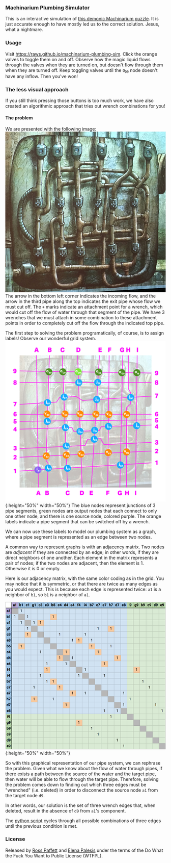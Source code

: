 ### Machinarium Plumbing Simulator

This is an interactive simulation of [this demonic Machinarium puzzle](http://machinarium.wikia.com/wiki/Plumbing_Puzzle). It is just accurate enough to have mostly led us to the correct solution. Jesus, what a nightmare.

### Usage

Visit https://raws.github.io/machinarium-plumbing-sim. Click the orange valves to toggle them on and off. Observe how the magic liquid flows through the valves when they are turned on, but doesn't flow through them when they are turned off. Keep toggling valves until the <code>O<sub>D9</sub></code> node doesn't have any inflow. Then you've won!

### The less visual approach
If you still think pressing those buttons is too much work, we have also created an algorithmic approach that tries out wrench combinations for you!

#### The problem
We are presented with the following image:
![original pipes](./pipes.jpg)
The arrow in the bottom left corner indicates the incoming flow, and the arrow in the third pipe along the top indicates the exit pipe whose flow we must cut off. The `+` marks indicate an attachment point for a wrench, which would cut off the flow of water through that segment of the pipe. We have 3 wrenches that we must attach in some combination to these attachment points in order to completely cut off the flow through the indicated top pipe.

The first step to solving the problem programatically, of course, is to assign labels! Observe our wonderful grid system.
![grid](./pipes-grid.jpg){:height="50%" width="50%"}
The blue nodes represent junctions of 3 pipe segments, green nodes are output nodes that each connect to only one other node, and there is one source node, colored purple. The orange labels indicate a pipe segment that can be switched off by a wrench.

We can now use these labels to model our plumbing system as a graph, where a pipe segment is represented as an edge between two nodes.

A common way to represent graphs is with an adjacency matrix. Two nodes are *adjacent* if they are connected by an edge; in other words, if they are direct neighbors of one another. Each element in the matrix represents a pair of nodes; if the two nodes are adjacent, then the element is 1. Otherwise it is 0 or empty.

Here is our adjacency matrix, with the same color coding as in the grid. You may notice that it is symmetric, or that there are twice as many edges as you would expect. This is because each edge is represented twice: `a1` is a neighbor of `b1`, so `b1` is a neighbor of `a1`.

![adjacency matrix](./adjacency_matrix.png){:height="50%" width="50%"}

So with this graphical representation of our pipe system, we can rephrase the problem. Given what we know about the flow of water through pipes, if there exists a path between the source of the water and the target pipe, then water will be able to flow through the target pipe. Therefore, solving the problem comes down to finding out which three edges must be "wrenched" (i.e. deleted) in order to disconnect the source node `a1` from the target node `d9`.

In other words, our solution is the set of three wrench edges that, when deleted, result in the absence of `d9` from `a1`'s component.

The [python script](./find_wrenches.py) cycles through all possible combinations of three edges until the previous condition is met. 

### License

Released by [Ross Paffett](https://github.com/raws) and [Elena Palesis](https://github.com/elenapalesis) under the terms of the Do What the Fuck You Want to Public License (WTFPL).

